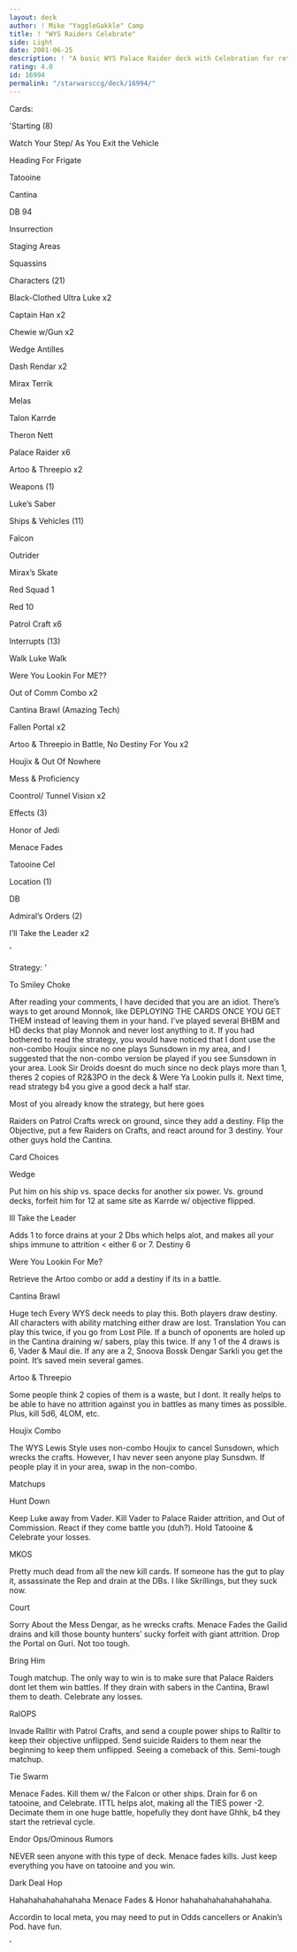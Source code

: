 ```yaml
---
layout: deck
author: ! Mike "YaggleGakkle" Camp
title: ! "WYS Raiders Celebrate"
side: Light
date: 2001-06-25
description: ! "A basic WYS Palace Raider deck with Celebration for retrieval"
rating: 4.0
id: 16994
permalink: "/starwarsccg/deck/16994/"
---
```

Cards: 

'Starting (8)

Watch Your Step/ As You Exit the Vehicle

Heading For Frigate

Tatooine

Cantina

DB 94

Insurrection

Staging Areas

Squassins


Characters (21)

Black-Clothed Ultra Luke x2

Captain Han x2

Chewie w/Gun x2

Wedge Antilles

Dash Rendar x2

Mirax Terrik

Melas

Talon Karrde

Theron Nett

Palace Raider x6

Artoo & Threepio x2


Weapons (1)

Luke’s Saber


Ships & Vehicles (11)

Falcon

Outrider

Mirax’s Skate

Red Squad 1

Red 10

Patrol Craft x6


Interrupts (13)

Walk Luke Walk

Were You Lookin For ME??

Out of Comm Combo x2

Cantina Brawl (Amazing Tech)

Fallen Portal x2

Artoo & Threepio in Battle, No Destiny For You x2

Houjix & Out Of Nowhere

Mess & Proficiency

Coontrol/ Tunnel Vision x2


Effects (3)

Honor of Jedi

Menace Fades

Tatooine Cel


Location (1)

 DB


Admiral’s Orders (2)

I’ll Take the Leader x2


'

Strategy: '

To Smiley Choke 

After reading your comments, I have decided that you are an idiot.  There’s ways to get around Monnok, like DEPLOYING THE CARDS ONCE YOU GET THEM instead of leaving them in your hand.  I’ve played several BHBM and HD decks that play Monnok and never lost anything to it.  If you had bothered to read the strategy, you would have noticed that I dont use the non-combo Houjix since no one plays Sunsdown in my area, and I suggested that the non-combo version be played if you see Sunsdown in your area. Look Sir Droids doesnt do much since no deck plays more than 1, theres 2 copies of R2&3PO in the deck & Were Ya Lookin pulls it. Next time, read strategy b4 you give a good deck a half star.



Most of you already know the strategy, but here goes 


Raiders on Patrol Crafts wreck on ground, since they add a destiny.  Flip the Objective, put a few Raiders on Crafts, and react around for 3 destiny. Your other guys hold the Cantina.


Card Choices


Wedge 

Put him on his ship vs. space decks for another six power. Vs. ground decks, forfeit him for 12 at same site as Karrde w/ objective flipped.


Ill Take the Leader

Adds 1 to force drains at your 2 Dbs which helps alot, and makes all your ships immune to attrition < either 6 or 7.  Destiny 6


Were You Lookin For Me? 

Retrieve the Artoo combo or add a destiny if its in a battle.


Cantina Brawl

Huge tech  Every WYS deck needs to play this.  Both players draw destiny.  All characters with ability matching either draw are lost.  Translation  You can play this twice, if you go from Lost Pile.  If a bunch of oponents are holed up in the Cantina draining w/ sabers, play this twice.  If any 1 of the 4 draws is 6, Vader & Maul die. If any are a 2, Snoova Bossk Dengar Sarkli you get the point. It’s saved mein several games.


Artoo & Threepio

Some people think 2 copies of them is a waste, but I dont.  It really helps to be able to have no attrition against you in battles as many times as possible. Plus, kill 5d6, 4LOM, etc.


Houjix Combo

The WYS Lewis Style uses non-combo Houjix to cancel Sunsdown, which wrecks the crafts.  However, I hav never seen anyone play Sunsdwn.  If people play it in your area, swap in the non-combo.



Matchups


Hunt Down

Keep Luke away from Vader.  Kill Vader to Palace Raider attrition, and Out of Commission.  React if they come battle you (duh?).  Hold Tatooine & Celebrate your losses.


MKOS

Pretty much dead from all the new kill cards.  If someone has the gut to play it, assassinate the Rep and drain at the DBs. I like Skrillings, but they suck now.


Court

Sorry About the Mess Dengar, as he wrecks crafts.  Menace Fades the Gailid drains and kill those bounty hunters’ sucky forfeit with giant attrition. Drop the Portal on Guri. Not too tough.


Bring Him

Tough matchup.  The only way to win is to make sure that Palace Raiders dont let them win battles.  If they drain with sabers in the Cantina, Brawl them to death. Celebrate any losses.


RalOPS

Invade Ralltir with Patrol Crafts, and send a couple power ships to Ralltir to keep their objective unflipped. Send suicide Raiders to them near the beginning to keep them unflipped. Seeing a comeback of this. Semi-tough matchup.


Tie Swarm

Menace Fades. Kill them w/ the Falcon or other ships.  Drain for 6 on tatooine, and Celebrate. ITTL helps alot, making all the TIES power -2. Decimate them in one huge battle, hopefully they dont have Ghhk, b4 they start the retrieval cycle.


Endor Ops/Ominous Rumors

NEVER seen anyone with this type of deck.  Menace fades kills.  Just keep everything you have on tatooine and you win.


Dark Deal Hop

Hahahahahahahahaha Menace Fades & Honor hahahahahahahahahaha.


Accordin to local meta, you may need to put in Odds cancellers or Anakin’s Pod.  have fun.




'
